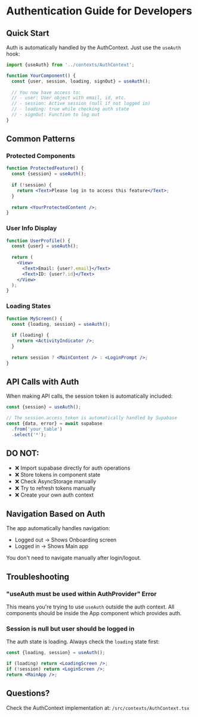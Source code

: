 # Authentication Guide for Developers

## Quick Start
Auth is automatically handled by the AuthContext. Just use the `useAuth` hook:

```jsx
import {useAuth} from '../contexts/AuthContext';

function YourComponent() {
  const {user, session, loading, signOut} = useAuth();
  
  // You now have access to:
  // - user: User object with email, id, etc.
  // - session: Active session (null if not logged in)
  // - loading: true while checking auth state
  // - signOut: Function to log out
}
```

## Common Patterns

### Protected Components
```jsx
function ProtectedFeature() {
  const {session} = useAuth();
  
  if (!session) {
    return <Text>Please log in to access this feature</Text>;
  }
  
  return <YourProtectedContent />;
}
```

### User Info Display
```jsx
function UserProfile() {
  const {user} = useAuth();
  
  return (
    <View>
      <Text>Email: {user?.email}</Text>
      <Text>ID: {user?.id}</Text>
    </View>
  );
}
```

### Loading States
```jsx
function MyScreen() {
  const {loading, session} = useAuth();
  
  if (loading) {
    return <ActivityIndicator />;
  }
  
  return session ? <MainContent /> : <LoginPrompt />;
}
```

## API Calls with Auth
When making API calls, the session token is automatically included:

```jsx
const {session} = useAuth();

// The session.access_token is automatically handled by Supabase
const {data, error} = await supabase
  .from('your_table')
  .select('*');
```

## DO NOT:
- ❌ Import supabase directly for auth operations
- ❌ Store tokens in component state
- ❌ Check AsyncStorage manually
- ❌ Try to refresh tokens manually
- ❌ Create your own auth context

## Navigation Based on Auth
The app automatically handles navigation:
- Logged out → Shows Onboarding screen
- Logged in → Shows Main app

You don't need to navigate manually after login/logout.

## Troubleshooting

### "useAuth must be used within AuthProvider" Error
This means you're trying to use `useAuth` outside the auth context. All components should be inside the App component which provides auth.

### Session is null but user should be logged in
The auth state is loading. Always check the `loading` state first:

```jsx
const {loading, session} = useAuth();

if (loading) return <LoadingScreen />;
if (!session) return <LoginScreen />;
return <MainApp />;
```

## Questions?
Check the AuthContext implementation at: `/src/contexts/AuthContext.tsx`